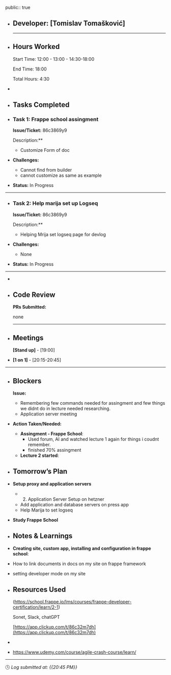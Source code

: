 public:: true

- ## Developer: [Tomislav Tomašković]
  
  ---
- ## Hours Worked
  
  Start Time: 12:00 - 13:00 - 14:30-18:00 
  
  End Time: 18:00
  
  Total Hours: 4:30
-
- ## Tasks Completed
- ### Task 1:  Frappe school assingment
  
  **Issue/Ticket:** 86c3869y9
  
  Description:**
	- Customize Form of doc
- **Challenges:**
	- Cannot find from builder
	- cannot customize as same as example
- **Status:**  In Progress
- ---
- ### Task 2:  Help marija set up Logseq
  
  **Issue/Ticket:** 86c3869y9
  
  Description:**
	- Helping Mrija set logseq page for devlog
- **Challenges:**
	- None
- **Status:**  In Progress
- ---
-
- ## Code Review
  
  **PRs Submitted:**
  
  none
  
  ---
- ## Meetings
  
  **[Stand up]** - [19:00]
- **[1 on 1]** - [20:15-20:45]
- ---
- ## Blockers
  
  **Issue:**
	- Remembering few commands needed for assingment and few things we didnt do in lecture needed researching.
	- Application server meeting
- **Action Taken/Needed:**
	- **Assingment - Frappe School**:
		- Used forum, AI and watched lecture 1 again for things i coudnt remember.
		- finished 70% assingment
	- **Lecture 2 started**:
- ## Tomorrow’s Plan
- **Setup proxy and application servers**
	- 2. Application Server Setup on hetzner
	- Add application and database servers on press app
	- Help Marija to set logseq
- **Study Frappe School**
- ## Notes & Learnings
- **Creating site, custom app, installing and configuration in frappe school**:
- How to link documents in docs on my site on frappe framework
- setting developer mode on my site
- ## Resources Used
  
  (https://school.frappe.io/lms/courses/frappe-developer-certification/learn/2-1)
  
  Sonet, Slack, chatGPT
  
  [https://app.clickup.com/t/86c32m7dh](https://app.clickup.com/t/86c32m7dh)
-
- https://www.udemy.com/course/agile-crash-course/learn/
- ---
  
  🕓 *Log submitted at: {{20:45 PM}}*